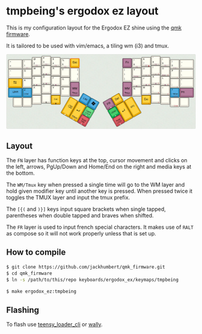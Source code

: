 # tmpbeing's ergodox ez layout

This is my configuration layout for the Ergodox EZ shine using the [qmk firmware](https://github.com/qmk/qmk_firmware).

It is tailored to be used with vim/emacs, a tiling wm (i3) and tmux.

![Layout](base-layout.jpg)

## Layout

The `FN` layer has function keys at the top, cursor movement and clicks on the
left, arrows, PgUp/Down and Home/End on the right and media keys at the bottom.

The `WM/Tmux` key when pressed a single time will go to the WM layer and hold
given modifier key until another key is pressed. When pressed twice it toggles
the TMUX layer and input the tmux prefix.

The `[{(` and `)}]` keys input square brackets when single tapped, parentheses when double
tapped and braves when shifted.

The `FR` layer is used to input french special characters. It makes use of
`RALT` as compose so it will not work properly unless that is set up.

## How to compile

```sh
$ git clone https://github.com/jackhumbert/qmk_firmware.git
$ cd qmk_firmware
$ ln -s /path/to/this/repo keyboards/ergodox_ex/keymaps/tmpbeing
```

```sh
$ make ergodox_ez:tmpbeing
```

## Flashing

To flash use [teensy_loader_cli](https://www.pjrc.com/teensy/loader_cli.html) or [wally](https://ergodox-ez.com/pages/wally).
